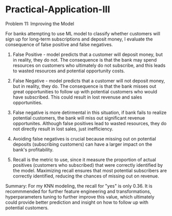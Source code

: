 # Practical-Application-III

Problem 11: Improving the Model

For banks attempting to use ML model to classify whether customers will sign up for long-term subscriptions and deposit money, I evaluate the consequence of false positive and false negatives.

1. False Positive - model predicts that a customer will deposit money, but in reality, they do not. The consequence is that the bank may spend resources on customers who ultimately do not subscribe, and this leads to wasted resources and potential opportunity costs.

2. False Negative - model predicts that a customer will not deposit money, but in reality, they do. The consequence is that the bank misses out great opportunities to follow up with potential customers who would have subscribed. This could result in lost revenuse and sales opportunities.

3. False negative is more detirmental in this situation, if bank fails to realize potential customers, the bank will miss out significant revenue opportunites. Although false positives lead to wasted resources, they do not directly result in lost sales, just inefficiency.

4. Avoiding false negatives is crucial because missing out on potential deposits (subscribing customers) can have a larger impact on the bank's profitability.

5. Recall is the metric to use, since it measure the proportion of actual positives (customers who subscribed) that were correctly identified by the model. Maximizing recall ensures that most potential subscribers are correctly identified, reducing the chances of missing out on revenue.

Summary: 
For my KNN modeling, the recall for "yes" is only 0.36. It is recommmended for further feature engineering and transformations, hyperparameters tuning to further improve this value, which ultimately could provide better prediction and insight on how to follow up with potential customers.
